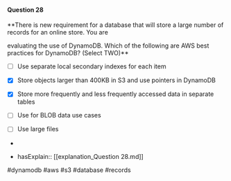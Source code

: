 #### Question  28


**There is new requirement for a database that will store a large number of records for an online store. You are

evaluating the use of DynamoDB. Which of the following are AWS best practices for DynamoDB? (Select TWO)**


- [ ] Use separate local secondary indexes for each item


- [x] Store objects larger than 400KB in S3 and use pointers in DynamoDB


- [x] Store more frequently and less frequently accessed data in separate tables


- [ ] Use for BLOB data use cases


- [ ] Use large files


*

- hasExplain:: [[explanation_Question  28.md]]

#dynamodb #aws #s3 #database #records 